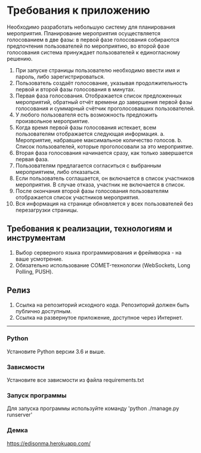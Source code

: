 # Требования к приложению
Необходимо разработать небольшую систему для планирования мероприятия. Планирование
мероприятия осуществляется голосованием в две фазы: в первой фазе голосования собираются
предпочтения пользователей по мероприятию, во второй фазе голосования система принуждает
пользователей к единогласному решению.
1. При запуске страницы пользователю необходимо ввести имя и пароль, либо
зарегистрироваться.
2. Пользователь создаёт голосование, указывая продолжительность первой и второй фазы
голосования в минутах.
3. Первая фаза голосования. Отображается список предложенных мероприятий, обратный отчёт
времени до завершения первой фазы голосования и суммарный счётчик проголосовавших
пользователей.
4. У любого пользователя есть возможность предложить произвольное мероприятие.
5. Когда время первой фазы голосования истекает, всем пользователям отображается
следующая информация.
a. Мероприятие, набравшее максимальное количество голосов.
b. Cписок пользователей, которые проголосовали за это мероприятие.
6. Вторая фаза голосования начинается сразу, как только завершается первая фаза.
7. Пользователям предлагается согласиться с выбранным мероприятием, либо отказаться.
8. Если пользователь соглашается, он включается в список участников мероприятия. В случае
отказа, участник не включается в список.
9. После окончания второй фазы голосования пользователям отображается список участников
мероприятия.
10. Вся информация на странице обновляется у всех пользователей без перезагрузки страницы.
## Требования к реализации, технологиям и инструментам
1. Выбор серверного языка программирования и фреймворка - на ваше усмотрение.
2. Обязательно использование COMET-технологии (WebSockets, Long Polling, PUSH).
## Релиз
1. Ссылка на репозиторий исходного кода. Репозиторий должен быть публично доступным.
2. Ссылка на развернутое приложение, доступное через Интернет.
_______________________________________________________________________________
### Python
Установите Python версии 3.6 и выше.
### Зависмости
Установите все зависмости из файла requirements.txt
### Запуск программы
Для запуска программы используйте команду 'python ./manage.py runserver'
### Демка
https://edisonma.herokuapp.com/
